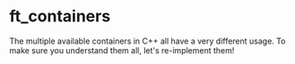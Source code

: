 # ft_containers
 The multiple available containers in C++ all have a very different usage. To make sure you understand them all, let's re-implement them! 
